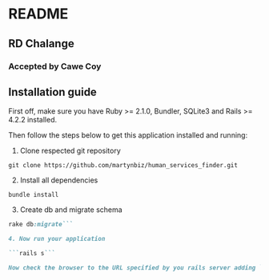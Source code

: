 # README

## RD Chalange

### Accepted by Cawe Coy

## Installation guide

First off, make sure you have Ruby >= 2.1.0, Bundler, SQLite3 and Rails >= 4.2.2 installed.

Then follow the steps below to get this application installed and running:

1. Clone respected git repository

```git clone https://github.com/martynbiz/human_services_finder.git```

2. Install all dependencies

```bundle install```

3. Create db and migrate schema

```rake db:create
rake db:migrate```

4. Now run your application

```rails s```

Now check the browser to the URL specified by you rails server adding `/users` to its end.